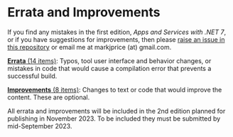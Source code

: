 # Errata and Improvements

If you find any mistakes in the first edition, *Apps and Services with .NET 7*, or if you have suggestions for improvements, then please [raise an issue in this repository](https://github.com/markjprice/apps-services-net7/issues) or email me at markjprice (at) gmail.com.

[**Errata** (14 items)](errata.md): Typos, tool user interface and behavior changes, or mistakes in code that would cause a compilation error that prevents a successful build.

[**Improvements** (8 items)](improvements.md): Changes to text or code that would improve the content. These are optional.

All errata and improvements will be included in the 2nd edition planned for publishing in November 2023. To be included they must be submitted by mid-September 2023.
